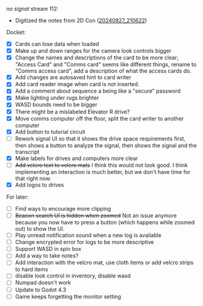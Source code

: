 _no signal_ stream 112:
- Digitized the notes from 2D Con ([20240827_210622](20240827_210622.md))

Docket:
- [x] Cards can lose data when loaded
- [x] Make up and down ranges for the camera look controls bigger
- [x] Change the names and descriptions of the card to be more clear; "Access Card" and "Comms card" seems like different things, rename to "Comms access card", add a description of what the access cards do.
- [x] Add changes are autosaved hint to card writer
- [x] Add card reader image when card is not inserted.
- [x] Add a comment about sequence a being like a "secure" password
- [x] Make lighting under rugs brighter
- [x] WASD bounds need to be bigger
- [x] There might be a mislabeled Elevator R drive?
- [x] Move comms computer off the floor, split the card writer to another computer
- [x] Add button to tutorial circuit
- [ ] Rework signal UI so that it shows the drive space requirements first, then shows a button to analyze the signal, then shows the signal and the transcript
- [x] Make labels for drives and computers more clear
- [ ] ~~Add velcro text to velcro mats~~ I think this would not look good. I think implementing an interaction is much better, but we don't have time for that right now.
- [x] Add logos to drives

For later:
- [ ] Find ways to encourage more clipping
- [ ] ~~Beacon search UI is hidden when zoomed~~ Not an issue anymore because you now have to press a button (which happens while zoomed out) to show the UI.
- [ ] Play unread notification sound when a new log is available
- [ ] Change encrypted error for logs to be more descriptive
- [ ] Support WASD in spin box
- [ ] Add a way to take notes?
- [ ] Add interaction with the velcro mat, use cloth items or add velcro strips to hard items
- [ ] disable look control in inventory, disable wasd
- [ ] Numpad doesn't work
- [ ] Update to Godot 4.3
- [ ] Game keeps forgetting the monitor setting
